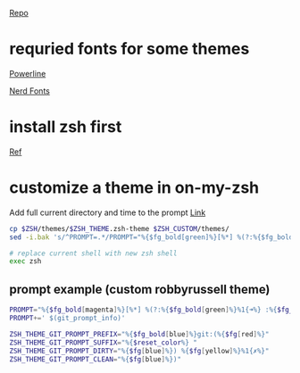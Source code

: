 ---
---

[Repo](https://github.com/ohmyzsh/ohmyzsh/tree/master)

# requried fonts for some themes
[Powerline](https://github.com/powerline/fonts)

[Nerd Fonts](https://github.com/ryanoasis/nerd-fonts)

# install zsh first
[Ref](https://github.com/ohmyzsh/ohmyzsh/wiki/Installing-ZSH)


# customize a theme in on-my-zsh
Add full current directory and time to the prompt
[Link](https://stackoverflow.com/questions/27885057/zsh-theme-for-full-path-display-git-changes)
```bash
cp $ZSH/themes/$ZSH_THEME.zsh-theme $ZSH_CUSTOM/themes/
sed -i.bak 's/^PROMPT=.*/PROMPT="%{$fg_bold[green]%}[%*] %(?:%{$fg_bold[green]%}%1{➜%} :%{$fg_bold[red]%}%1{➜%} ) %{$fg[cyan]%}%~%{$reset_color%}"/' $ZSH_CUSTOM/themes/$ZSH_THEME.zsh-theme

# replace current shell with new zsh shell
exec zsh
```

## prompt example (custom robbyrussell theme)
```zsh
PROMPT="%{$fg_bold[magenta]%}[%*] %(?:%{$fg_bold[green]%}%1{➜%} :%{$fg_bold[red]%}%1{➜%} ) %{$fg[cyan]%}%~%{$reset_color%}"
PROMPT+=' $(git_prompt_info)'

ZSH_THEME_GIT_PROMPT_PREFIX="%{$fg_bold[blue]%}git:(%{$fg[red]%}"
ZSH_THEME_GIT_PROMPT_SUFFIX="%{$reset_color%} "
ZSH_THEME_GIT_PROMPT_DIRTY="%{$fg[blue]%}) %{$fg[yellow]%}%1{✗%}"
ZSH_THEME_GIT_PROMPT_CLEAN="%{$fg[blue]%})"
```